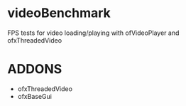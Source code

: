 videoBenchmark
==============

FPS tests for video loading/playing with ofVideoPlayer and ofxThreadedVideo



ADDONS
======

- ofxThreadedVideo
- ofxBaseGui
